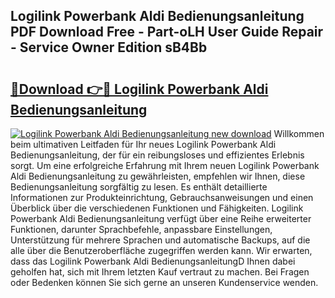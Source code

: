## Logilink Powerbank Aldi Bedienungsanleitung PDF Download Free - Part-oLH User Guide Repair - Service Owner Edition sB4Bb

# <h2><a href="http://df1cm23.blite.top/?on=Logilink+Powerbank+Aldi+Bedienungsanleitung">🔗Download 👉🔴 Logilink Powerbank Aldi Bedienungsanleitung</a></h2>

[![Logilink Powerbank Aldi Bedienungsanleitung new download](https://i.imgur.com/lujVjoI.png)](http://df1cm23.blite.top/?on=Logilink+Powerbank+Aldi+Bedienungsanleitung)
Willkommen beim ultimativen Leitfaden für Ihr neues Logilink Powerbank Aldi Bedienungsanleitung, der für ein reibungsloses und effizientes Erlebnis sorgt. Um eine erfolgreiche Erfahrung mit Ihrem neuen Logilink Powerbank Aldi Bedienungsanleitung zu gewährleisten, empfehlen wir Ihnen, diese Bedienungsanleitung sorgfältig zu lesen. Es enthält detaillierte Informationen zur Produkteinrichtung, Gebrauchsanweisungen und einen Überblick über die verschiedenen Funktionen und Fähigkeiten. Logilink Powerbank Aldi Bedienungsanleitung verfügt über eine Reihe erweiterter Funktionen, darunter Sprachbefehle, anpassbare Einstellungen, Unterstützung für mehrere Sprachen und automatische Backups, auf die alle über die Benutzeroberfläche zugegriffen werden kann. Wir erwarten, dass das Logilink Powerbank Aldi BedienungsanleitungD Ihnen dabei geholfen hat, sich mit Ihrem letzten Kauf vertraut zu machen. Bei Fragen oder Bedenken können Sie sich gerne an unseren Kundenservice wenden.
